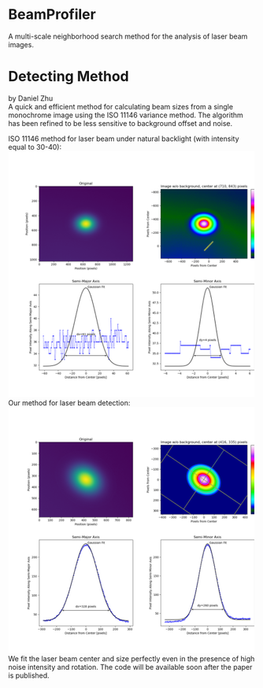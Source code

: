 # BeamProfiler
A multi-scale neighborhood search method for the analysis of laser beam images.

# Detecting Method
by Daniel Zhu  
A quick and efficient method for calculating beam sizes from a single monochrome image using the ISO 11146 variance method. The algorithm has been refined to be less sensitive to background offset and noise.

ISO 11146 method for laser beam under natural backlight (with intensity equal to 30-40):
<img src="https://github.com/momotaaa/BeamProfiler/blob/main/ISO_Method.png" width="500px">  
Our method for laser beam detection:
<img src="https://github.com/momotaaa/BeamProfiler/blob/main/Our_result.png" width="500px">  
We fit the laser beam center and size perfectly even in the presence of high noise intensity and rotation.
The code will be available soon after the paper is published.
